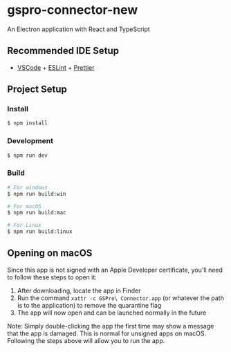# gspro-connector-new

An Electron application with React and TypeScript

## Recommended IDE Setup

- [VSCode](https://code.visualstudio.com/) + [ESLint](https://marketplace.visualstudio.com/items?itemName=dbaeumer.vscode-eslint) + [Prettier](https://marketplace.visualstudio.com/items?itemName=esbenp.prettier-vscode)

## Project Setup

### Install

```bash
$ npm install
```

### Development

```bash
$ npm run dev
```

### Build

```bash
# For windows
$ npm run build:win

# For macOS
$ npm run build:mac

# For Linux
$ npm run build:linux
```

## Opening on macOS

Since this app is not signed with an Apple Developer certificate, you'll need to follow these steps to open it:

1. After downloading, locate the app in Finder
2. Run the command `xattr -c GSPro\ Connector.app` (or whatever the path is to the application) to remove the quarantine flag
3. The app will now open and can be launched normally in the future

Note: Simply double-clicking the app the first time may show a message that the app is damaged. This is normal for unsigned apps on macOS. Following the steps above will allow you to run the app.
